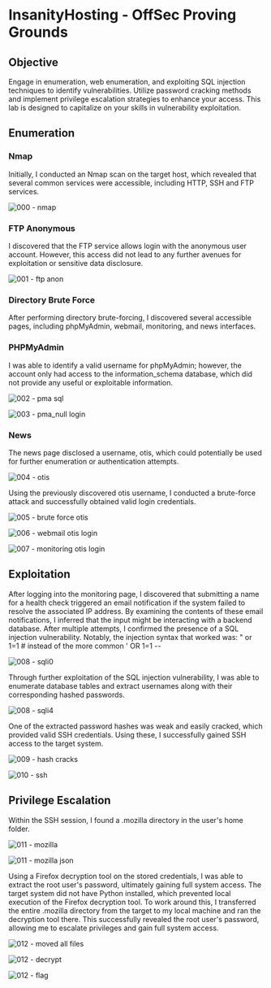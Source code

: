 # InsanityHosting - OffSec Proving Grounds

## Objective
Engage in enumeration, web enumeration, and exploiting SQL injection techniques to identify vulnerabilities. Utilize password cracking methods and implement privilege escalation strategies to enhance your access. This lab is designed to capitalize on your skills in vulnerability exploitation.

## Enumeration
### Nmap
Initially, I conducted an Nmap scan on the target host, which revealed that several common services were accessible, including HTTP, SSH and FTP services.

![000 - nmap](https://github.com/user-attachments/assets/66377b35-7e98-43a5-a2de-5e75c533395b)

### FTP Anonymous
I discovered that the FTP service allows login with the anonymous user account. However, this access did not lead to any further avenues for exploitation or sensitive data disclosure.

![001 - ftp anon](https://github.com/user-attachments/assets/a1084c0e-3ed9-40da-8d2e-b205d18ff249)

### Directory Brute Force
After performing directory brute-forcing, I discovered several accessible pages, including phpMyAdmin, webmail, monitoring, and news interfaces.

### PHPMyAdmin
I was able to identify a valid username for phpMyAdmin; however, the account only had access to the information_schema database, which did not provide any useful or exploitable information.

![002 - pma sql](https://github.com/user-attachments/assets/0448e843-25de-48b3-a7c7-c60ad148002f)

![003 - pma_null login](https://github.com/user-attachments/assets/b55ffb33-9568-4bcf-83b0-01f78dd4520b)

### News
The news page disclosed a username, otis, which could potentially be used for further enumeration or authentication attempts.

![004 - otis](https://github.com/user-attachments/assets/d7e6bb0c-2e2c-43de-a047-e5a506e2f314)

Using the previously discovered otis username, I conducted a brute-force attack and successfully obtained valid login credentials.

![005 - brute force otis](https://github.com/user-attachments/assets/009a74d4-0b36-4b62-8bf5-6912a858ab08)

![006 - webmail otis login](https://github.com/user-attachments/assets/a9cf4a8d-ad4a-4d98-9c1b-b90c35d312e1)

![007 - monitoring otis login](https://github.com/user-attachments/assets/7f566436-4f48-4131-a6a7-4f3b1396e8bd)

## Exploitation
After logging into the monitoring page, I discovered that submitting a name for a health check triggered an email notification if the system failed to resolve the associated IP address. By examining the contents of these email notifications, I inferred that the input might be interacting with a backend database. After multiple attempts, I confirmed the presence of a SQL injection vulnerability. Notably, the injection syntax that worked was: " or 1=1 # instead of the more common ' OR 1=1 --

![008 - sqli0](https://github.com/user-attachments/assets/fea4f84a-9a0b-4556-ae31-ef51b9ce4aa0)

Through further exploitation of the SQL injection vulnerability, I was able to enumerate database tables and extract usernames along with their corresponding hashed passwords.

![008 - sqli4](https://github.com/user-attachments/assets/8f88dfae-ec3a-4142-af1c-8bdf8e9e748a)

One of the extracted password hashes was weak and easily cracked, which provided valid SSH credentials. Using these, I successfully gained SSH access to the target system.

![009 - hash cracks](https://github.com/user-attachments/assets/ebbca874-e1ee-4c21-b0b1-7e92c4afa0c4)

![010 - ssh](https://github.com/user-attachments/assets/0a7939b5-7f0b-4604-b369-722281dbd7dd)

## Privilege Escalation
Within the SSH session, I found a .mozilla directory in the user's home folder. 

![011 -  mozilla](https://github.com/user-attachments/assets/09537bf1-ee04-4400-809d-0ff83f5fa3ce)

![011 -  mozilla json](https://github.com/user-attachments/assets/c8b02591-90f2-44e6-bb41-18bc5408c027)

Using a Firefox decryption tool on the stored credentials, I was able to extract the root user's password, ultimately gaining full system access.
The target system did not have Python installed, which prevented local execution of the Firefox decryption tool. To work around this, I transferred the entire .mozilla directory from the target to my local machine and ran the decryption tool there. This successfully revealed the root user's password, allowing me to escalate privileges and gain full system access.

![012 - moved all files](https://github.com/user-attachments/assets/517030f1-fc2f-4b22-9735-03d02c3f6002)

![012 - decrypt](https://github.com/user-attachments/assets/5c721124-ac87-491b-a342-2afebcca2793)

![012 - flag](https://github.com/user-attachments/assets/32268625-0e95-4a2d-8213-32000b3d45f3)


